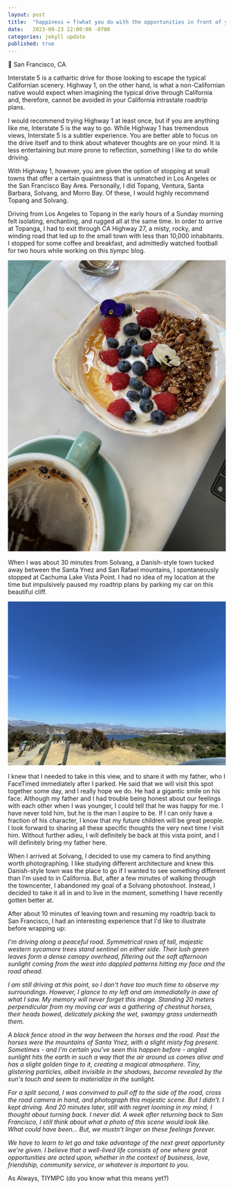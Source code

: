 ```yaml
---
layout: post
title:  "happiness = f(what you do with the opportunities in front of you)"
date:   2023-09-23 22:00:00 -0700
categories: jekyll update
published: true
---
```

📍 San Francisco, CA

Interstate 5 is a cathartic drive for those looking to escape the typical Californian scenery. Highway 1, on the other hand, is what a non-Californian native would expect when imagining the typical drive through California and, therefore, cannot be avoided in your California intrastate roadtrip plans.

I would recommend trying Highway 1 at least once, but if you are anything like me, Interstate 5 is the way to go. While Highway 1 has tremendous views, Interstate 5 is a subtler experience. You are better able to focus on the drive itself and to think about whatever thoughts are on your mind. It is less entertaining but more prone to reflection, something I like to do while driving.

With Highway 1, however, you are given the option of stopping at small towns that offer a certain quaintness that is unmatched in Los Angeles or the San Francisco Bay Area. Personally, I did Topang, Ventura, Santa Barbara, Solvang, and Morro Bay. Of these, I would highly recommend Topang and Solvang.

Driving from Los Angeles to Topang in the early hours of a Sunday morning felt isolating, enchanting, and rugged all at the same time. In order to arrive at Topanga, I had to exit through CA Highway 27, a misty, rocky, and winding road that led up to the small town with less than 10,000 inhabitants. I stopped for some coffee and breakfast, and admittedly watched football for two hours while working on this *tiympc* blog.

![Topanga Living Cafe](/images/topanga-living-cafe.jpg)

When I was about 30 minutes from Solvang, a Danish-style town tucked away between the Santa Ynez and San Rafael mountains, I spontaneously stopped at Cachuma Lake Vista Point. I had no idea of my location at the time but impulsively paused my roadtrip plans by parking my car on this beautiful cliff.

![Cachuma Lake Vista Point](/images/cachuma.jpg)

I knew that I needed to take in this view, and to share it with my father, who I FaceTimed immediately after I parked. He said that we will visit this spot together some day, and I really hope we do. He had a gigantic smile on his face. Although my father and I had trouble being honest about our feelings with each other when I was younger, I could tell that he was happy for me. I have never told him, but he is the man I aspire to be. If I can only have a fraction of his character, I know that my future children will be great people. I look forward to sharing all these specific thoughts the very next time I visit him. Without further adieu, I will definitely be back at this vista point, and I will definitely bring my father here.

When I arrived at Solvang, I decided to use my camera to find anything worth photographing. I like studying different architecture and knew this Danish-style town was the place to go if I wanted to see something different than I'm used to in California. But, after a few minutes of walking through the towncenter, I abandoned my goal of a Solvang photoshoot. Instead, I decided to take it all in and to live in the moment, something I have recently gotten better at.

After about 10 minutes of leaving town and resuming my roadtrip back to San Francisco, I had an interesting experience that I'd like to illustrate before wrapping up:


*I'm driving along a peaceful road. Symmetrical rows of tall, majestic western sycamore trees stand sentinel on either side. Their lush green leaves form a dense canopy overhead, filtering out the soft afternoon sunlight coming from the west into dappled patterns hitting my face and the road ahead.*

*I am still driving at this point, so I don't have too much time to observe my surroundings. However, I glance to my left and am immediatelly in awe of what I saw. My memory will never forget this image. Standing 20 meters perpendicular from my moving car was a gathering of chestnut horses, their heads bowed, delicately picking the wet, swampy grass underneath them.*


*A black fence stood in the way between the horses and the road. Past the horses were the mountains of Santa Ynez, with a slight misty fog present. Sometimes - and I'm certain you've seen this happen before - angled sunlight hits the earth in such a way that the air around us comes alive and has a slight golden tinge to it, creating a magical atmosphere. Tiny, glistering particles, albeit invisible in the shadows, become revealed by the sun's touch and seem to materialize in the sunlight.*


*For a split second, I was convinved to pull off to the side of the road, cross the road camera in hand, and photograph this majestic scene. But I didn't. I kept driving. And 20 minutes later, still with regret looming in my mind, I thought about turning back. I never did. A week after returning back to San Francisco, I still think about what a photo of this scene would look like. What could have been... But, we mustn't linger on these feelings forever.*


*We have to learn to let go and take advantage of the next great opportunity we're given. I believe that a well-lived life consists of one where great opportunities are acted upon, whether in the context of business, love, friendship, community service, or whatever is important to you.*

As Always, TIYMPC (do you know what this means yet?)